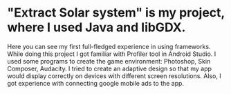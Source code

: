 # "Extract Solar system" is my project, where I used **Java** and **libGDX**.

Here you can see my first full-fledged experience in using frameworks.
While doing this project I got familiar with Profiler tool in Android Studio.
I used some programs to create the game environment: Photoshop, Skin Composer, Audacity.
I tried to create an adaptive design so that my app would display correctly on devices with different screen resolutions.
Also, I got experience with connecting google mobile ads to the app.
